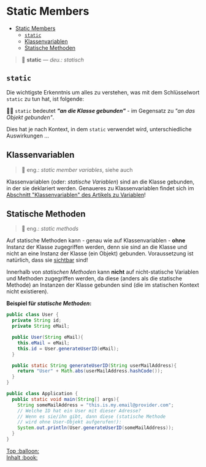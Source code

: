 # Static Members

- [Static Members](#static-members)
  - [`static`](#static)
  - [Klassenvariablen](#klassenvariablen)
  - [Statische Methoden](#statische-methoden)

> :speech_balloon: **static** &mdash; _deu.: statisch_

## `static`

Die wichtigste Erkenntnis um alles zu verstehen, was mit dem Schlüsselwort `static` zu tun hat, ist folgende:

:woman_teacher: `static` bedeutet _**"an die Klasse gebunden"**_ - im Gegensatz zu _"an das Objekt gebunden"_.

Dies hat je nach Kontext, in dem `static` verwendet wird, unterschiedliche Auswirkungen ...


## Klassenvariablen

> :speech_balloon: eng.: _static member variables_, siehe auch []()

Klassenvariablen (oder: _statische Variablen_) sind an die Klasse gebunden, in der sie deklariert werden. Genaueres zu Klassenvariablen findet sich im [Abschnitt "Klassenvariablen" des Artikels zu Variablen](Variablen.md#klassenvariablen)!


## Statische Methoden

> :speech_balloon: eng.: _static methods_

Auf statische Methoden kann - genau wie auf Klassenvariablen - **ohne** Instanz der Klasse zugegriffen werden, denn sie sind an die Klasse und nicht an eine Instanz der Klasse (ein Objekt) gebunden. Voraussetzung ist natürlich, dass sie [sichtbar](Objekte-I-Initialisierung-Members-Zugriff.md#zugriffs-sichtbarkeitsmodifizierer) sind!

Innerhalb von _statischen Methoden_ kann **nicht** auf nicht-statische Variablen und Methoden zugegriffen werden, da diese (anders als die statische Methode) an Instanzen der Klasse gebunden sind (die im statischen Kontext nicht existieren).

**Beispiel für _statische Methoden_:**

```java
public class User {
  private String id;
  private String eMail;

  public User(String eMail){
    this.eMail = eMail;
    this.id = User.generateUserID(eMail);
  }

  public static String generateUserID(String userMailAddress){
    return "User" + Math.abs(userMailAddress.hashCode());
  }
}

public class Application {
  public static void main(String[] args){
    String someMailAddress = "this.is.my.email@provider.com";
    // Welche ID hat ein User mit dieser Adresse?
    // Wenn es sie/ihn gibt, dann diese (statische Methode
    // wird ohne User-Objekt aufgerufen!):
    System.out.println(User.generateUserID(someMailAddress));
  }
}
```









<!-- Dieses HTML-Snippet sollte am Ende jeder Seite stehen! -->
<div class="top-link">
    <a href="#" title="Zum Anfang scrollen!">Top :balloon:</a>
    <br/>
    <a href="https://dh-cologne.github.io/java-wegweiser#inhalt-book" title="Zurück zur Übersicht!">Inhalt :book:</a>
</div>